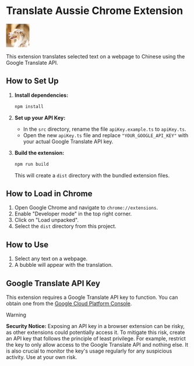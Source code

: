# Translate Aussie Chrome Extension

<img src="public/icon64.png" width="64" height="64" alt="Translate Aussie Icon">

This extension translates selected text on a webpage to Chinese using the Google Translate API.



## How to Set Up

1.  **Install dependencies:**

    ```bash
    npm install
    ```

2.  **Set up your API Key:**
    *   In the `src` directory, rename the file `apiKey.example.ts` to `apiKey.ts`.
    *   Open the new `apiKey.ts` file and replace `"YOUR_GOOGLE_API_KEY"` with your actual Google Translate API key.

3.  **Build the extension:**

    ```bash
    npm run build
    ```

    This will create a `dist` directory with the bundled extension files.

## How to Load in Chrome

1.  Open Google Chrome and navigate to `chrome://extensions`.
2.  Enable "Developer mode" in the top right corner.
3.  Click on "Load unpacked".
4.  Select the `dist` directory from this project.

## How to Use

1.  Select any text on a webpage.
2.  A bubble will appear with the translation.

## Google Translate API Key

This extension requires a Google Translate API key to function. You can obtain one from the [Google Cloud Platform Console](https://console.cloud.google.com/).

> [!WARNING]
> **Security Notice:** Exposing an API key in a browser extension can be risky, as other extensions could potentially access it. To mitigate this risk, create an API key that follows the principle of least privilege. For example, restrict the key to only allow access to the Google Translate API and nothing else. It is also crucial to monitor the key's usage regularly for any suspicious activity. Use at your own risk.